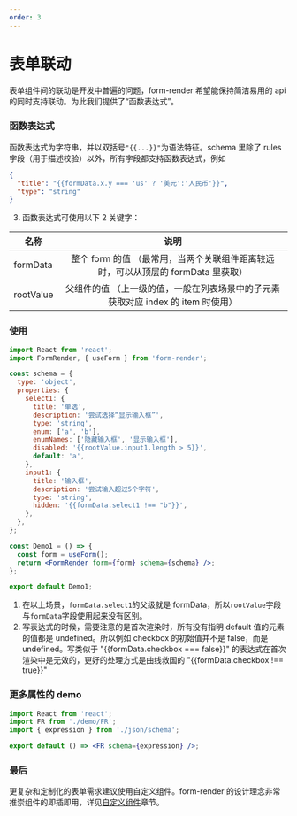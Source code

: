 ```yaml
---
order: 3
---
```


# 表单联动

表单组件间的联动是开发中普遍的问题，form-render 希望能保持简洁易用的 api 的同时支持联动。为此我们提供了“函数表达式”。

### 函数表达式

函数表达式为字符串，并以双括号`"{{...}}"`为语法特征。schema 里除了 rules 字段（用于描述校验）以外，所有字段都支持函数表达式，例如

```json
{
  "title": "{{formData.x.y === 'us' ? '美元':'人民币'}}",
  "type": "string"
}
```

3. 函数表达式可使用以下 2 关键字：

| 名称      |                                       说明                                        |
| --------- | :-------------------------------------------------------------------------------: |
| formData  | 整个 form 的值 （最常用，当两个关联组件距离较远时，可以从顶层的 formData 里获取） |
| rootValue | 父组件的值 （上一级的值，一般在列表场景中的子元素获取对应 index 的 item 时使用）  |

### 使用

```jsx
import React from 'react';
import FormRender, { useForm } from 'form-render';

const schema = {
  type: 'object',
  properties: {
    select1: {
      title: '单选',
      description: '尝试选择“显示输入框”',
      type: 'string',
      enum: ['a', 'b'],
      enumNames: ['隐藏输入框', '显示输入框'],
      disabled: '{{rootValue.input1.length > 5}}',
      default: 'a',
    },
    input1: {
      title: '输入框',
      description: '尝试输入超过5个字符',
      type: 'string',
      hidden: '{{formData.select1 !== "b"}}',
    },
  },
};

const Demo1 = () => {
  const form = useForm();
  return <FormRender form={form} schema={schema} />;
};

export default Demo1;
```

1. 在以上场景，`formData.select1`的父级就是 formData，所以`rootValue`字段与`formData`字段使用起来没有区别。
2. 写表达式的时候，需要注意的是首次渲染时，所有没有指明 default 值的元素的值都是 undefined。所以例如 checkbox 的初始值并不是 false，而是 undefined。写类似于 "{{formData.checkbox === false}}" 的表达式在首次渲染中是无效的，更好的处理方式是曲线救国的 "{{formData.checkbox !== true}}"

### 更多属性的 demo

```jsx
import React from 'react';
import FR from './demo/FR';
import { expression } from './json/schema';

export default () => <FR schema={expression} />;
```

### 最后

更复杂和定制化的表单需求建议使用自定义组件。form-render 的设计理念非常推崇组件的即插即用，详见[自定义组件](/form-render/widget)章节。

